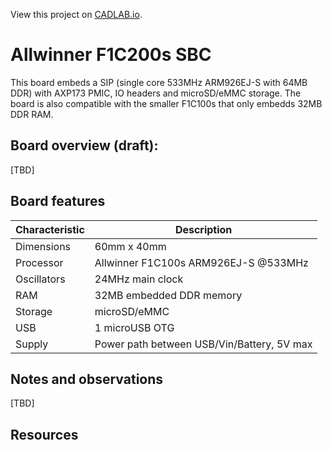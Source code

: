View this project on [CADLAB.io](https://cadlab.io/project/23988). 

# Allwinner F1C200s SBC

This board embeds a SIP (single core 533MHz ARM926EJ-S with 64MB DDR) with AXP173 PMIC, IO headers and microSD/eMMC storage. The board is also compatible with the smaller F1C100s that only embedds 32MB DDR RAM.

## Board overview (draft):

[TBD]

## Board features

| Characteristic | Description |
| --- | --- |
| Dimensions | 60mm x 40mm |
| Processor | Allwinner F1C100s ARM926EJ-S @533MHz |
| Oscillators | 24MHz main clock |
| RAM | 32MB embedded DDR memory |
| Storage | microSD/eMMC |
| USB | 1 microUSB OTG |
| Supply | Power path between USB/Vin/Battery, 5V max |

## Notes and observations
[TBD]

## Resources

